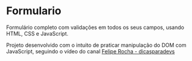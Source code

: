 # Formulario
Formulário completo com validações em todos os seus campos, usando HTML, CSS e JavaScript.

Projeto desenvolvido com o intuito de praticar manipulação do DOM com JavaScript, seguindo o vídeo do canal [Felipe Rocha - dicasparadevs](https://www.youtube.com/@dicasparadevs)
